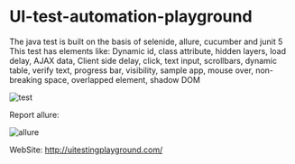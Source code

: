 # UI-test-automation-playground

The java test is built on the basis of selenide, allure, cucumber and junit 5
This test has elements like:
Dynamic id, class attribute, hidden layers, 
load delay, AJAX data, Client side delay, 
click, text input, scrollbars, dynamic table, 
verify text, progress bar, visibility, sample app, 
mouse over, non-breaking space, overlapped element, shadow DOM

![test](https://user-images.githubusercontent.com/110237352/195834395-d60730a8-2027-4a83-86a4-6762e14e473f.gif)


Report allure:

![allure](https://user-images.githubusercontent.com/110237352/195834476-a4e8d4cc-a2ba-49b4-96c5-82870dff4060.gif)




WebSite: http://uitestingplayground.com/
